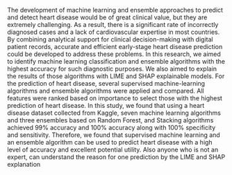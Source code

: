 The development of machine learning and ensemble approaches to predict and detect heart disease would be of great clinical value, but they are extremely challenging. As a result, there is a significant rate of incorrectly diagnosed cases and a lack of cardiovascular expertise in most countries. By combining analytical support for clinical decision-making with digital patient records, accurate and efficient early-stage heart disease prediction could be developed to address these problems. In this research, we aimed to identify machine learning classification and ensemble algorithms with the highest accuracy for such diagnostic purposes. We also aimed to explain the results of those algorithms with LIME and SHAP explainable models. For the prediction of heart disease, several supervised machine-learning algorithms and ensemble algorithms were applied and compared. All features were ranked based on importance to select those with the highest prediction of heart disease. In this study, we found that using a heart disease dataset collected from Kaggle, seven machine learning algorithms and three ensembles based on Random Forest, and Stacking algorithms achieved 99% accuracy and 100% accuracy along with 100% specificity and sensitivity. Therefore, we found that supervised machine learning and an ensemble algorithm can be used to predict heart disease with a high level of accuracy and excellent potential utility. Also anyone who is not an expert, can understand the reason for one prediction by the LIME and SHAP explanation
